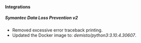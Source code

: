 
#### Integrations
##### Symantec Data Loss Prevention v2
- Removed excessive error traceback printing.
- Updated the Docker image to: *demisto/python3:3.10.4.30607*.
